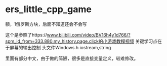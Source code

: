 # ers_little_cpp_game
额，1俄罗斯方块，后面不知道还会不会写

这个是参照了https://www.bilibili.com/video/BV16h4y1d766/?spm_id_from=333.880.my_history.page.click的小游戏教程视频
关键学习点在于屏幕的输出控制
头文件Windows.h
iostream,string

里面有部分中文，由于做的简陋，很多是直接变量定义，较难修改。
